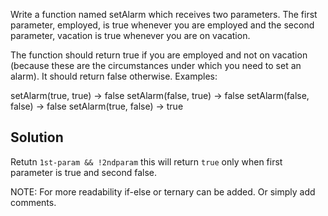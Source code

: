 Write a function named setAlarm which receives two parameters. The first parameter, employed, is true whenever you are employed and the second parameter, vacation is true whenever you are on vacation.

The function should return true if you are employed and not on vacation (because these are the circumstances under which you need to set an alarm). It should return false otherwise. Examples:

setAlarm(true, true) -> false
setAlarm(false, true) -> false
setAlarm(false, false) -> false
setAlarm(true, false) -> true

## Solution
Retutn `1st-param && !2ndparam` this will return `true` only when first parameter is true and second false.

NOTE: For more readability if-else or ternary can be added. Or simply add comments.